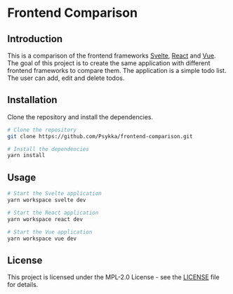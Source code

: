 # Frontend Comparison

## Introduction

This is a comparison of the frontend frameworks [Svelte](https://svelte.dev/), [React](https://reactjs.org/) and [Vue](https://vuejs.org/). The goal of this project is to create the same application with different frontend frameworks to compare them. The application is a simple todo list. The user can add, edit and delete todos.

## Installation

Clone the repository and install the dependencies.

```bash
# Clone the repository
git clone https://github.com/Psykka/frontend-comparison.git

# Install the dependencies
yarn install
```

## Usage

```bash
# Start the Svelte application
yarn workspace svelte dev

# Start the React application
yarn workspace react dev

# Start the Vue application
yarn workspace vue dev
```

## License

This project is licensed under the MPL-2.0 License - see the [LICENSE](LICENSE) file for details.